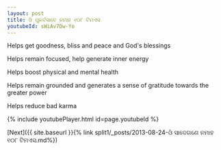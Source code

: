 ```yaml
---
layout: post
title: ଓଁ ପୁନର୍ବସାବେ ନମାହ ୧୦୮ ଟିମଏସ
youtubeId: sWiAv7Dw-Yo
---
```

 
 
Helps get goodness, bliss and peace and God's blessings
 
Helps remain focused, help generate inner energy 
 
Helps boost physical and mental health 
 
Helps remain grounded and generates a sense of gratitude towards the greater power 
 
Helps reduce bad karma
 
 
 
 


{% include youtubePlayer.html id=page.youtubeId %}
 
[Next]({{ site.baseurl }}{% link  split1/_posts/2013-08-24-ଓଁ ସାଦେଗଣେ ନମାହ ୧୦୮ ଟିମଏସ.md%})
 
